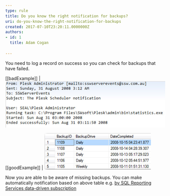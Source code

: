 ```yaml
---
type: rule
title: Do you know the right notification for backups?
uri: do-you-know-the-right-notification-for-backups
created: 2017-07-10T23:20:11.0000000Z
authors:
- id: 1
  title: Adam Cogan

---
```


You need to log a record on success so you can check for backups that have failed. 
 
[[badExample]]
| ![ an email is sent on completion](backup_notification_bad.jpg)

[[goodExample]]
| ![a record is logged on completion](backup_notification_good.jpg)

Now you are able to be aware of missing backups. You can make automatically notification based on above table e.g. [by SQL Reporting Services data-driven subscription](https://www.ssw.com.au/ssw/KB/KB.aspx?KBID=Q1455840)
